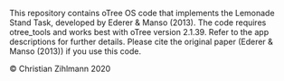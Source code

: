 This repository contains oTree OS code that implements the Lemonade Stand Task, developed by Ederer & Manso (2013). The code requires otree_tools and works best with oTree version 2.1.39. Refer to the app descriptions for further details. Please cite the original paper (Ederer & Manso (2013)) if you use this code.

© Christian Zihlmann 2020
